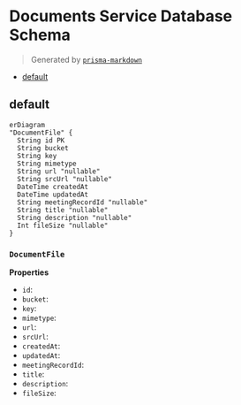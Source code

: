 # Documents Service Database Schema
> Generated by [`prisma-markdown`](https://github.com/samchon/prisma-markdown)

- [default](#default)

## default
```mermaid
erDiagram
"DocumentFile" {
  String id PK
  String bucket
  String key
  String mimetype
  String url "nullable"
  String srcUrl "nullable"
  DateTime createdAt
  DateTime updatedAt
  String meetingRecordId "nullable"
  String title "nullable"
  String description "nullable"
  Int fileSize "nullable"
}
```

### `DocumentFile`

**Properties**
  - `id`: 
  - `bucket`: 
  - `key`: 
  - `mimetype`: 
  - `url`: 
  - `srcUrl`: 
  - `createdAt`: 
  - `updatedAt`: 
  - `meetingRecordId`: 
  - `title`: 
  - `description`: 
  - `fileSize`: 